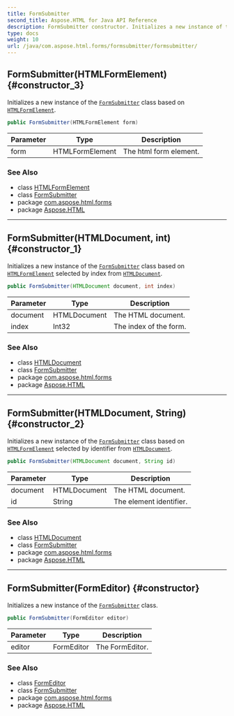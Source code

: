 ```yaml
---
title: FormSubmitter
second_title: Aspose.HTML for Java API Reference
description: FormSubmitter constructor. Initializes a new instance of the FormSubmitter class based on HTMLFormElement
type: docs
weight: 10
url: /java/com.aspose.html.forms/formsubmitter/formsubmitter/
---
```

## FormSubmitter(HTMLFormElement) {#constructor_3}

Initializes a new instance of the [`FormSubmitter`](../) class based on [`HTMLFormElement`](../../../com.aspose.html/htmlformelement/).

```java
public FormSubmitter(HTMLFormElement form)
```

| Parameter | Type | Description |
| --- | --- | --- |
| form | HTMLFormElement | The html form element. |

### See Also

* class [HTMLFormElement](../../../com.aspose.html/htmlformelement/)
* class [FormSubmitter](../)
* package [com.aspose.html.forms](../../../com.aspose.html.forms/)
* package [Aspose.HTML](../../../)

---

## FormSubmitter(HTMLDocument, int) {#constructor_1}

Initializes a new instance of the [`FormSubmitter`](../) class based on [`HTMLFormElement`](../../../com.aspose.html/htmlformelement/) selected by index from [`HTMLDocument`](../../../com.aspose.html/htmldocument/).

```java
public FormSubmitter(HTMLDocument document, int index)
```

| Parameter | Type | Description |
| --- | --- | --- |
| document | HTMLDocument | The HTML document. |
| index | Int32 | The index of the form. |

### See Also

* class [HTMLDocument](../../../com.aspose.html/htmldocument/)
* class [FormSubmitter](../)
* package [com.aspose.html.forms](../../../com.aspose.html.forms/)
* package [Aspose.HTML](../../../)

---

## FormSubmitter(HTMLDocument, String) {#constructor_2}

Initializes a new instance of the [`FormSubmitter`](../) class based on [`HTMLFormElement`](../../../com.aspose.html/htmlformelement/) selected by identifier from [`HTMLDocument`](../../../com.aspose.html/htmldocument/).

```java
public FormSubmitter(HTMLDocument document, String id)
```

| Parameter | Type | Description |
| --- | --- | --- |
| document | HTMLDocument | The HTML document. |
| id | String | The element identifier. |

### See Also

* class [HTMLDocument](../../../com.aspose.html/htmldocument/)
* class [FormSubmitter](../)
* package [com.aspose.html.forms](../../../com.aspose.html.forms/)
* package [Aspose.HTML](../../../)

---

## FormSubmitter(FormEditor) {#constructor}

Initializes a new instance of the [`FormSubmitter`](../) class.

```java
public FormSubmitter(FormEditor editor)
```

| Parameter | Type | Description |
| --- | --- | --- |
| editor | FormEditor | The FormEditor. |

### See Also

* class [FormEditor](../../formeditor/)
* class [FormSubmitter](../)
* package [com.aspose.html.forms](../../../com.aspose.html.forms/)
* package [Aspose.HTML](../../../)
